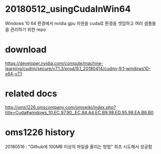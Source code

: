 # 20180512_usingCudaInWin64
Windows 10 64 환경에서 nvidia gpu 자원을 cuda로 환경을 셋업하고 여러 샘플들을 관리하기 위한 repo

# download
https://developer.nvidia.com/compute/machine-learning/cudnn/secure/v7.1.3/prod/9.1_20180414/cudnn-9.1-windows10-x64-v7.1

# related docs
http://oms1226.omscompany.com/omswiki/index.php?title=Cuda#windows_10.EC.97.90_.EC.84.A4.EC.B9.98.ED.95.98.EA.B8.B0

# oms1226 history

20180516 : "Github에 100MB 이상의 파일을 올리는 방법" 최초 시도해서 성공함

